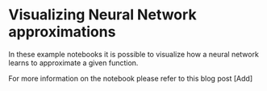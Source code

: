 # Visualizing Neural Network approximations
In these example notebooks it is possible to visualize how a neural network learns to approximate a given function.

For more information on the notebook please refer to this blog post [Add]